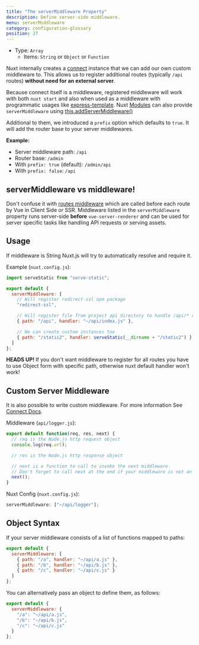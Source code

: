 ```yaml
---
title: "The serverMiddleware Property"
description: Define server-side middleware.
menu: serverMiddleware
category: configuration-glossary
position: 27
---
```


- Type: `Array`
  - Items: `String` or `Object` or `Function`

Nuxt internally creates a [connect](https://github.com/senchalabs/connect) instance that we can add our own custom middleware to. This allows us to register additional routes (typically `/api` routes) **without need for an external server**.

Because connect itself is a middleware, registered middleware will work with both `nuxt start` and also when used as a middleware with programmatic usages like [express-template](https://github.com/nuxt-community/express-template).
Nuxt [Modules](/guide/modules) can also provide `serverMiddleware` using [this.addServerMiddleware()](/api/internals-module-container#addservermiddleware-middleware-)

Additional to them, we introduced a `prefix` option which defaults to `true`. It will add the router base to your server middlewares.

**Example:**

- Server middleware path: `/api`
- Router base: `/admin`
- With `prefix: true` (default): `/admin/api`
- With `prefix: false`: `/api`

## serverMiddleware vs middleware!

Don't confuse it with [routes middleware](/guide/routing#middleware) which are called before each route by Vue in Client Side or SSR.
Middleware listed in the `serverMiddleware` property runs server-side **before** `vue-server-renderer` and can be used for server specific tasks like handling API requests or serving assets.

## Usage

If middleware is String Nuxt.js will try to automatically resolve and require it.

Example (`nuxt.config.js`):

```js
import serveStatic from "serve-static";

export default {
  serverMiddleware: [
    // Will register redirect-ssl npm package
    "redirect-ssl",

    // Will register file from project api directory to handle /api/* requires
    { path: "/api", handler: "~/api/index.js" },

    // We can create custom instances too
    { path: "/static2", handler: serveStatic(__dirname + "/static2") }
  ]
};
```

<p class="Alert Alert--danger">
    <b>HEADS UP! </b>
    If you don't want middleware to register for all routes you have to use Object form with specific path,
    otherwise nuxt default handler won't work!
</p>

## Custom Server Middleware

It is also possible to write custom middleware. For more information See [Connect Docs](https://github.com/senchalabs/connect#appusefn).

Middleware (`api/logger.js`):

```js
export default function(req, res, next) {
  // req is the Node.js http request object
  console.log(req.url);

  // res is the Node.js http response object

  // next is a function to call to invoke the next middleware
  // Don't forget to call next at the end if your middleware is not an endpoint!
  next();
}
```

Nuxt Config (`nuxt.config.js`):

```js
serverMiddleware: ["~/api/logger"];
```

## Object Syntax

If your server middleware consists of a list of functions mapped to paths:

```js
export default {
  serverMiddleware: [
    { path: "/a", handler: "~/api/a.js" },
    { path: "/b", handler: "~/api/b.js" },
    { path: "/c", handler: "~/api/c.js" }
  ]
};
```

You can alternatively pass an object to define them, as follows:

```js
export default {
  serverMiddleware: {
    "/a": "~/api/a.js",
    "/b": "~/api/b.js",
    "/c": "~/api/c.js"
  }
};
```
